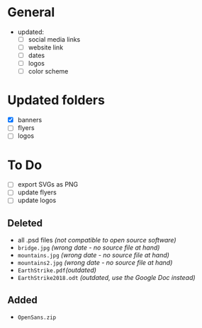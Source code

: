 # General
- updated:
    - [ ] social media links
    - [ ] website link
    - [ ] dates
    - [ ] logos
    - [ ] color scheme
# Updated folders
- [x] banners
- [ ] flyers
- [ ] logos
# To Do
- [ ] export SVGs as PNG
- [ ] update flyers
- [ ] update logos
## Deleted
- all .psd files *(not compatible to open source software)*
- `bridge.jpg` *(wrong date - no source file at hand)*
- `mountains.jpg` *(wrong date - no source file at hand)*
- `mountains2.jpg` *(wrong date - no source file at hand)*
- `EarthStrike.pdf`*(outdated)*
- `EarthStrike2018.odt` *(outdated, use the Google Doc instead)*
## Added
- `OpenSans.zip`

